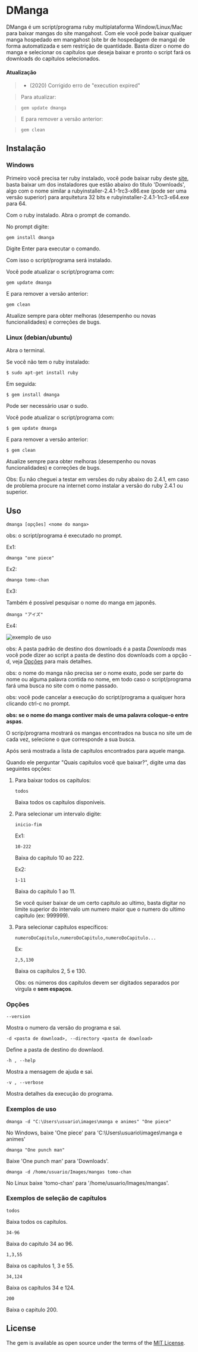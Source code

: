 # DManga

DManga é um script/programa ruby multiplataforma Window/Linux/Mac
para baixar mangas do site mangahost. Com ele você pode baixar
qualquer manga hospedado em mangahost (site br de hospedagem de
manga) de forma automatizada e sem restrição de quantidade. Basta
dizer o nome do manga e selecionar os capítulos que deseja baixar
e pronto o script fará os downloads do capítulos selecionados.

#### Atualização

> - (2020) Corrigido erro de "execution expired"
<!-- > **Se acontecer qualquer erro atualize o script/programa (esse erro provalvemente já foi corrigido)**.   -->

> Para atualizar:

> `gem update dmanga`

> E para remover a versão anterior:

> `gem clean`

## Instalação

### Windows
Primeiro você precisa ter ruby instalado, você pode baixar ruby
deste [site](https://github.com/oneclick/rubyinstaller2/releases),
basta baixar um dos instaladores que estão abaixo do titulo 'Downloads',
algo com o nome similar a rubyinstaller-2.4.1-1rc3-x86.exe (pode ser uma
versão superior) para arquitetura 32 bits e rubyinstaller-2.4.1-1rc3-x64.exe para 64.

Com o ruby instalado. Abra o prompt de comando.

No prompt digite:

`gem install dmanga`

Digite Enter para executar o comando.

Com isso o script/programa será instalado.

Você pode atualizar o script/programa com:

`gem update dmanga`

E para remover a versão anterior:

`gem clean`

Atualize sempre para obter melhoras (desempenho ou novas funcionalidades) e correções de bugs.

### Linux (debian/ubuntu)
Abra o terminal.

Se você não tem o ruby instalado:

`$ sudo apt-get install ruby`

Em seguida:

`$ gem install dmanga`

Pode ser necessário usar o sudo.

Você pode atualizar o script/programa com:

`$ gem update dmanga`

E para remover a versão anterior:

`$ gem clean`

Atualize sempre para obter melhoras (desempenho ou novas funcionalidades) e correções de bugs.

Obs: Eu não cheguei a testar em versões do ruby abaixo do 2.4.1,
em caso de problema procure na internet como instalar a versão do
ruby 2.4.1 ou superior.

## Uso

`dmanga [opções] <nome do manga>`

obs: o script/programa é executado no prompt.

Ex1:

`dmanga "one piece"`

Ex2:

`dmanga tomo-chan`

Ex3:

Também é possível pesquisar o nome do manga em japonês.

`dmanga "アイズ"`

Ex4:
<!--![exemplo de uso](https://github.com/david-endrew/somethings/blob/master/uso_exemplo.gif)-->
![exemplo de uso](https://github.com/dkeas/somethings/blob/master/uso_exemplo.gif)

obs: A pasta padrão de destino dos downloads é a pasta *Downloads* mas
você pode dizer ao script a pasta de destino dos downloads com a
opção -d, veja [Opções](#opções) para mais detalhes.

obs: o nome do manga não precisa ser o nome exato, pode ser parte do
nome ou alguma palavra contida no nome, em todo caso o script/programa
fará uma busca no site com o nome passado.

obs: você pode cancelar a execução do script/programa a qualquer hora
clicando ctrl-c no prompt.

**obs: se o nome do manga contiver mais de uma palavra coloque-o
entre aspas**.

O scrip/programa mostrará os mangas encontrados na busca no site
um de cada vez, selecione o que corresponde a sua busca.

Após será mostrada a lista de capítulos encontrados para aquele manga.

Quando ele perguntar "Quais capítulos você que baixar?", digite
uma das seguintes opções:

1. Para baixar todos os capítulos:

    `todos`

    Baixa todos os capítulos disponíveis.

2. Para selecionar um intervalo digite:

    `inicio-fim`

    Ex1:

    `10-222`

    Baixa do capitulo 10 ao 222.

    Ex2:

    `1-11`

    Baixa do capitulo 1 ao 11.

    Se você quiser baixar de um certo capitulo ao ultimo, basta digitar
    no limite superior do intervalo um numero maior que o numero do
    ultimo capitulo (ex: 999999).

3. Para selecionar capítulos específicos:

    `numeroDoCapitulo,numeroDoCapitulo,numeroDoCapitulo...`

    Ex:

    `2,5,130`

    Baixa os capítulos 2, 5 e 130.

    Obs: os números dos capítulos devem ser digitados separados por
    virgula e **sem espaços**.

### Opções

`--version`

Mostra o numero da versão do programa e sai.

`-d <pasta de download>, --directory <pasta de download>`

Define a pasta de destino do downlaod.

`-h , --help`

Mostra a mensagem de ajuda e sai.

`-v , --verbose`

Mostra detalhes da execução do programa.

### Exemplos de uso

`dmanga -d "C:\Users\usuario\images\manga e animes" "One piece"`

No Windows, baixe 'One piece' para 'C:\Users\usuario\images\manga e animes'

`dmanga "One punch man"`

Baixe 'One punch man' para 'Downloads'.

`dmanga -d /home/usuario/Images/mangas tomo-chan`

No Linux baixe 'tomo-chan' para '/home/usuario/Images/mangas'.

### Exemplos de seleção de capítulos

`todos`

Baixa todos os capítulos.

`34-96`

Baixa do capitulo 34 ao 96.

`1,3,55`

Baixa os capítulos 1, 3 e 55.

`34,124`

Baixa os capítulos 34 e 124.

`200`

Baixa o capitulo 200.

## License

The gem is available as open source under the terms of the [MIT License](http://opensource.org/licenses/MIT).
